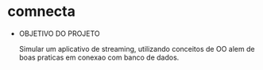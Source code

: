 # comnecta

* OBJETIVO DO PROJETO 

  Simular um aplicativo de streaming, utilizando conceitos de OO alem de boas praticas em conexao com banco de dados.

